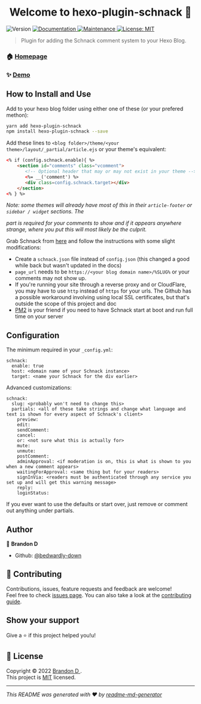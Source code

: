 <h1 align="center">Welcome to hexo-plugin-schnack 👋</h1>
<p>
  <img alt="Version" src="https://img.shields.io/badge/version-0.0.1-blue.svg?cacheSeconds=2592000" />
  <a href="https://github.com/bedwardly-down/hexo-plugin-schnack#readme" target="_blank">
    <img alt="Documentation" src="https://img.shields.io/badge/documentation-yes-brightgreen.svg" />
  </a>
  <a href="https://github.com/bedwardly-down/hexo-plugin-schnack/graphs/commit-activity" target="_blank">
    <img alt="Maintenance" src="https://img.shields.io/badge/Maintained%3F-yes-green.svg" />
  </a>
  <a href="https://github.com/bedwardly-down/hexo-plugin-schnack/blob/master/LICENSE" target="_blank">
    <img alt="License: MIT" src="https://img.shields.io/github/license/bedwardly-down/hexo-plugin-schnack" />
  </a>
</p>

> Plugin for adding the Schnack comment system to your Hexo Blog.

### 🏠 [Homepage](https://github.com/bedwardly-down/hexo-plugin-schnack)

### ✨ [Demo](https://thearchival.one)

## How to Install and Use

Add to your hexo blog folder using either one of these (or your prefered methon):

```sh
yarn add hexo-plugin-schnack
npm install hexo-plugin-schnack --save
```

Add these lines to `<blog folder>/theme/<your theme>/layout/_partial/article.ejs` or your theme's equivalent:

```html
<% if (config.schnack.enable){ %>
    <section id="comments" class="vcomment">
       <!-- Optional header that may or may not exist in your theme -->
       <%= __('comment') %>
       <div class=config.schnack.target></div>
    </section>
<% } %>
```

*Note: some themes will already have most of this in their `article-footer` or `sidebar / widget` sections. The <div> part is required for your comments to show and if it appears anywhere strange, where you put this will most likely be the culprit.*

Grab Schnack from [here](https://schnack.cool/) and follow the instructions with some slight modifications:

* Create a `schnack.json` file instead of `config.json` (this changed a good while back but wasn't updated in the docs)
* `page_url` needs to be `https://<your blog domain name>/%SLUG%` or your comments may not show up.
* If you're running your site through a reverse proxy and or CloudFlare, you may have to use `http` instead of `https` for your urls. The Github has a possible workaround involving using local SSL certificates, but that's outside the scope of this project and doc
* [PM2](https://pm2.keymetrics.io) is your friend if you need to have Schnack start at boot and run full time on your server

## Configuration

The minimum required in your `_config.yml`:

```
schnack:
  enable: true
  host: <domain name of your Schnack instance>
  target: <name your Schnack for the div earlier>
```

Advanced customizations:

```
schnack:
  slug: <probably won't need to change this>
  partials: <all of these take strings and change what language and text is shown for every aspect of Schnack's client>
    preview:
    edit:
    sendComment:
    cancel:
    or: <not sure what this is actually for>
    mute:
    unmute:
    postComment:
    adminApproval: <if moderation is on, this is what is shown to you when a new comment appears>
    waitingForApproval: <same thing but for your readers>
    signInVia: <readers must be authenticated through any service you set up and will get this warning message>
    reply:
    loginStatus:
```

If you ever want to use the defaults or start over, just remove or comment out anything under partials.

## Author

👤 **Brandon D <bedwardly-down>**

* Github: [@bedwardly-down](https://github.com/bedwardly-down)

## 🤝 Contributing

Contributions, issues, feature requests and feedback are welcome!<br />Feel free to check [issues page](https://github.com/bedwardly-down/hexo-plugin-schnack/issues). You can also take a look at the [contributing guide](https://github.com/bedwardly-down/hexo-plugin-schnack/blob/master/CONTRIBUTING.md).

## Show your support

Give a ⭐️ if this project helped you!u!

## 📝 License

Copyright © 2022 [Brandon D <bedwardly-down>](https://github.com/bedwardly-down).<br />
This project is [MIT](https://github.com/bedwardly-down/hexo-plugin-schnack/blob/master/LICENSE) licensed.

***
_This README was generated with ❤️ by [readme-md-generator](https://github.com/kefranabg/readme-md-generator)_
